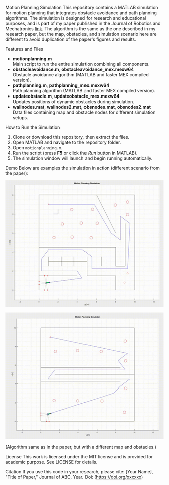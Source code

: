 Motion Planning Simulation
This repository contains a MATLAB simulation for motion planning that integrates obstacle avoidance and path planning algorithms. The simulation is designed for research and educational purposes, and is part of my paper published in the Journal of Robotics and Mechatronics [link](https://doi.org/xxxxxx).
The algorithm is the same as the one described in my research paper, but the map, obstacles, and simulation scenario here are different to avoid duplication of the paper's figures and results.

Features and Files
- **motionplanning.m**  
  Main script to run the entire simulation combining all components.
- **obstacleavoidance.m**, **obstacleavoidance_mex.mexw64**  
  Obstacle avoidance algorithm (MATLAB and faster MEX compiled version).
- **pathplanning.m**, **pathplanning_mex.mexw64**  
  Path planning algorithm (MATLAB and faster MEX compiled version).
- **updateobstacle.m**, **updateobstacle_mex.mexw64**  
  Updates positions of dynamic obstacles during simulation.
- **wallnodes.mat**, **wallnodes2.mat**, **obsnodes.mat**, **obsnodes2.mat**  
  Data files containing map and obstacle nodes for different simulation setups.

How to Run the Simulation
1. Clone or download this repository, then extract the files.
2. Open MATLAB and navigate to the repository folder.
3. Open `motionplanning.m`.
4. Run the script (press **F5** or click the *Run* button in MATLAB).
5. The simulation window will launch and begin running automatically.

Demo
Below are examples the simulation in action (different scenario from the paper):

![](./imgs/map1.gif)

![](./imgs/map2.gif)

(Algorithm same as in the paper, but with a different map and obstacles.)

License
This work is licensed under the MIT license and is provided for academic purpose. See LICENSE for details.

Citation
If you use this code in your research, please cite:
[Your Name], "Title of Paper," Journal of ABC, Year.
Doi: (https://doi.org/xxxxxx)